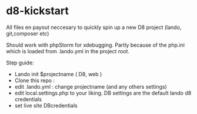 # d8-kickstart
All files en payout neccesary to quickly spin up a new D8 project (lando, git,composer etc)


Should work with phpStorm for xdebugging. Partly because of the php.ini which is loaded from .lando.yml in the project root.



Step guide:


- Lando init $projectname   ( D8, web )
- Clone this repo :
- edit .lando.yml  : change projectname (and any others settings)
-  edit local.settings.php to your liking. DB settings are the default lando d8 credentials
- set live site DBcredentials


